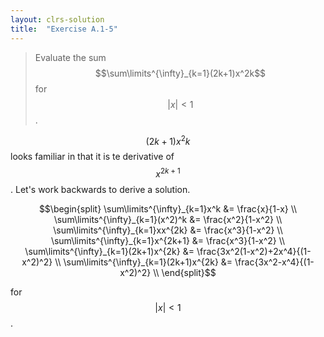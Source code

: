 ```yaml
---
layout: clrs-solution
title:  "Exercise A.1-5"
---
```

>Evaluate the sum $$\sum\limits^{\infty}_{k=1}(2k+1)x^2k$$ for $$\lvert x \rvert < 1$$.

$$(2k+1)x^2k$$ looks familiar in that it is te derivative of $$x^{2k+1}$$. Let's work backwards to derive a solution.

$$\begin{split}
\sum\limits^{\infty}_{k=1}x^k &= \frac{x}{1-x} \\
\sum\limits^{\infty}_{k=1}(x^2)^k &= \frac{x^2}{1-x^2} \\
\sum\limits^{\infty}_{k=1}xx^{2k} &= \frac{x^3}{1-x^2} \\
\sum\limits^{\infty}_{k=1}x^{2k+1} &= \frac{x^3}{1-x^2} \\
\sum\limits^{\infty}_{k=1}(2k+1)x^{2k} &= \frac{3x^2(1-x^2)+2x^4}{(1-x^2)^2} \\
\sum\limits^{\infty}_{k=1}(2k+1)x^{2k} &= \frac{3x^2-x^4}{(1-x^2)^2} \\
\end{split}$$ 

for $$\lvert x \rvert < 1$$.